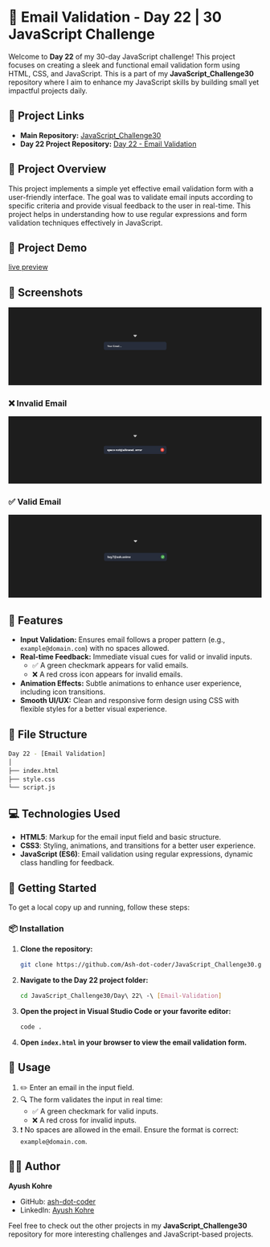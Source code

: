 # 📧 Email Validation - Day 22 | 30 JavaScript Challenge

Welcome to **Day 22** of my 30-day JavaScript challenge! This project focuses on creating a sleek and functional email validation form using HTML, CSS, and JavaScript. This is a part of my **JavaScript_Challenge30** repository where I aim to enhance my JavaScript skills by building small yet impactful projects daily.

## 🔗 Project Links

- **Main Repository:** [JavaScript_Challenge30](https://github.com/Ash-dot-coder/JavaScript_Challenge30)
- **Day 22 Project Repository:** [Day 22 - Email Validation](https://github.com/Ash-dot-coder/JavaScript_Challenge30/tree/Js30/Day%2022%20-%20%5BEmail-Validation%5D)

## 🎯 Project Overview

This project implements a simple yet effective email validation form with a user-friendly interface. The goal was to validate email inputs according to specific criteria and provide visual feedback to the user in real-time. This project helps in understanding how to use regular expressions and form validation techniques effectively in JavaScript.

## 🎨 Project Demo
[live preview](https://ash-dot-coder.github.io/JavaScript_Challenge30/Day%2022%20-%20%5BEmail-Validation%5D/index.html)


## 📸 Screenshots
![Interface](images/interface-1.png)

### ❌ Invalid Email
![Invalid Email](images/interface-2.png)

### ✅ Valid Email
![Valid Email](images/interface-3.png)


## 📝 Features

- **Input Validation:** Ensures email follows a proper pattern (e.g., `example@domain.com`) with no spaces allowed.
- **Real-time Feedback:** Immediate visual cues for valid or invalid inputs.
  - ✅ A green checkmark appears for valid emails.
  - ❌ A red cross icon appears for invalid emails.
- **Animation Effects:** Subtle animations to enhance user experience, including icon transitions.
- **Smooth UI/UX:** Clean and responsive form design using CSS with flexible styles for a better visual experience.

## 📁 File Structure

```bash
Day 22 - [Email Validation]
│
├── index.html
├── style.css
└── script.js
```

## 💻 Technologies Used

- **HTML5**: Markup for the email input field and basic structure.
- **CSS3**: Styling, animations, and transitions for a better user experience.
- **JavaScript (ES6)**: Email validation using regular expressions, dynamic class handling for feedback.

## 🚀 Getting Started

To get a local copy up and running, follow these steps:

### 📦 Installation

1. **Clone the repository:**

   ```bash
   git clone https://github.com/Ash-dot-coder/JavaScript_Challenge30.git
   ```

2. **Navigate to the Day 22 project folder:**

   ```bash
   cd JavaScript_Challenge30/Day\ 22\ -\ [Email-Validation]
   ```

3. **Open the project in Visual Studio Code or your favorite editor:**

   ```bash
   code .
   ```

4. **Open `index.html` in your browser to view the email validation form.**

## 🌟 Usage

1. ✏️ Enter an email in the input field.
2. 🔍 The form validates the input in real time:
   - ✅ A green checkmark for valid inputs.
   - ❌ A red cross for invalid inputs.
3. ❗ No spaces are allowed in the email. Ensure the format is correct: `example@domain.com`.

## 👨‍💻 Author

**Ayush Kohre**

- GitHub: [ash-dot-coder](https://github.com/ash-dot-coder)
- LinkedIn: [Ayush Kohre](https://www.linkedin.com/in/aayush-kohre-dev1/)

Feel free to check out the other projects in my **JavaScript_Challenge30** repository for more interesting challenges and JavaScript-based projects.
